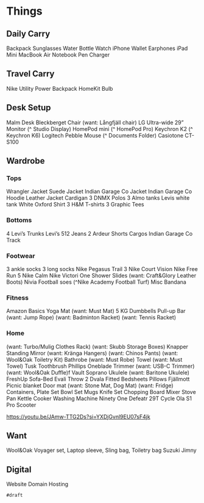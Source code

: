 # Things

## Daily Carry
Backpack
Sunglasses
Water Bottle
Watch
iPhone
Wallet
Earphones
iPad Mini
MacBook Air
Notebook
Pen
Charger

## Travel Carry
Nike Utility Power Backpack
HomeKit Bulb

## Desk Setup
Malm Desk
Bleckberget Chair (want: Långfjäll chair)
LG Ultra-wide 29” Monitor (^ Studio Display)
HomePod mini (^ HomePod Pro)
Keychron K2 (^ Keychron K6)
Logitech Pebble Mouse
(^ Documents Folder)
Casiotone CT-S100

## Wardrobe 
### Tops
Wrangler Jacket 
Suede Jacket
Indian Garage Co Jacket
Indian Garage Co Hoodie
Leather Jacket
Cardigan
3 DNMX Polos
3 Almo tanks
Levis white tank
White Oxford Shirt
3 H&M T-shirts
3 Graphic Tees
### Bottoms
4 Levi’s Trunks
Levi’s 512 Jeans
2 Ardeur Shorts
Cargos
Indian Garage Co Track
### Footwear
3 ankle socks
3 long socks
Nike Pegasus Trail 3
Nike Court Vision
Nike Free Run 5
Nike Calm
Nike Victori One Shower Slides
(want: Craft&Glory Leather Boots)
Nivia Football soes (^Nike Academy Football Turf)
Misc
Bandana

### Fitness
Amazon Basics Yoga Mat (want: Must Mat)
5 KG Dumbbells 
Pull-up Bar
(want: Jump Rope)
(want: Badminton Racket)
(want: Tennis Racket)

### Home
(want: Turbo/Mulig Clothes Rack)
(want: Skubb Storage Boxes)
Knapper Standing Mirror 
(want: Kränga Hangers)
(want: Chinos Pants)
(want: Wool&Oak Toiletry Kit)
Bathrobe (want: Must Robe)
Towel (want: Must Towel)
Tusk Toothbrush
Phillips Oneblade Trimmer (want: USB-C Trimmer)
(want: Wool&Oak Duffle)f
Vault Soprano Ukulele (want: Baritone Ukulele)
FreshUp Sofa-Bed
Evali Throw
2 Dvala Fitted Bedsheets
Pillows
Fjällmott Picnic blanket
Door mat (want: Stone Mat, Dog Mat)
(want: Fridge)
Containers,
Plate Set
Bowl Set
Mugs
Knife Set 
Chopping Board 
Mixer
Stove
Pan
Kettle
Cooker
Washing Machine
Ninety One Defeatr 29T Cycle
Ola S1 Pro Scooter

https://youtu.be/JAmw-TTG2Ds?si=YXDjGvnl9EU07sF4jk

## Want
Wool&Oak Voyager set, Laptop sleeve, Sling bag, Toiletry bag
Suzuki Jimny

## Digital 
Website
Domain
Hosting

`#draft`